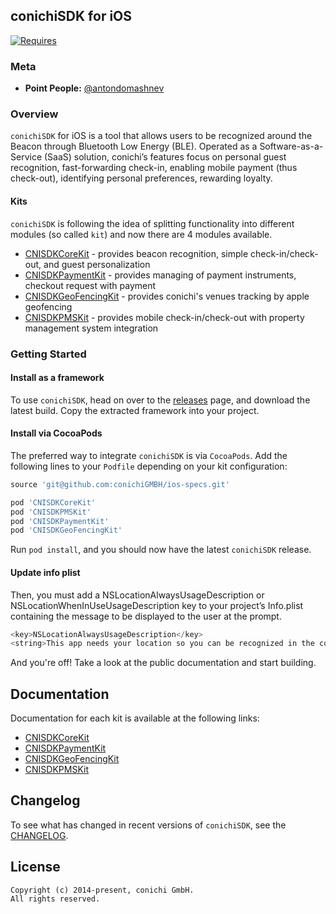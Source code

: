 ## conichiSDK for iOS

[![Requires](https://img.shields.io/badge/Requires-iOS%208+-blue.svg?style=flat)]()

### Meta
* __Point People:__ [@antondomashnev](https://github.com/Antondomashnev)

### Overview
`conichiSDK` for iOS is a tool that allows users to be recognized around the Beacon through Bluetooth Low Energy (BLE). Operated as a Software-as-a-Service (SaaS) solution, conichi’s features focus on personal guest recognition, fast-forwarding check-in, enabling mobile payment (thus check-out), identifying personal preferences, rewarding loyalty.

#### Kits

`conichiSDK` is following the idea of splitting functionality into different modules (so called `kit`) and now there are 4 modules available.

* [CNISDKCoreKit](https://github.com/conichiGMBH/conichi-ios-sdk/blob/master/Docs/CNISDKCoreKit.md) - provides beacon recognition, simple check-in/check-out, and guest personalization
* [CNISDKPaymentKit](https://github.com/conichiGMBH/conichi-ios-sdk/blob/master/Docs/CNISDKPaymentKit.md) - provides managing of payment instruments, checkout request with payment
* [CNISDKGeoFencingKit](https://github.com/conichiGMBH/conichi-ios-sdk/blob/master/Docs/CNISDKGeoFencingKit.md) - provides conichi's venues tracking by apple geofencing
* [CNISDKPMSKit](https://github.com/conichiGMBH/conichi-ios-sdk/blob/master/Docs/CNISDKPMSKit.md) - provides mobile check-in/check-out with property management system integration  

### Getting Started

#### Install as a framework

To use `conichiSDK`, head on over to the [releases](https://github.com/conichiGMBH/conichi-ios-sdk/releases) page, and download the latest build. Copy the extracted framework into your project.

#### Install via CocoaPods
The preferred way to integrate `conichiSDK` is via `CocoaPods`. Add the following lines to your `Podfile` depending on your kit configuration:
```ruby
source 'git@github.com:conichiGMBH/ios-specs.git'

pod 'CNISDKCoreKit'
pod 'CNISDKPMSKit'
pod 'CNISDKPaymentKit'
pod 'CNISDKGeoFencingKit'
```
Run `pod install`, and you should now have the latest `conichiSDK` release.

#### Update info plist
Then, you must add a NSLocationAlwaysUsageDescription or NSLocationWhenInUseUsageDescription key to your project’s Info.plist containing the message to be displayed to the user at the prompt.

```objective-c
<key>NSLocationAlwaysUsageDescription</key>
<string>This app needs your location so you can be recognized in the conichi Hotel</string>
```

And you're off! Take a look at the public documentation and start building.

## Documentation

Documentation for each kit is available at the following links:
* [CNISDKCoreKit](https://conichigmbh.github.io/ios/docs/CNISDKCoreKit/index.html)
* [CNISDKPaymentKit](https://conichigmbh.github.io/ios/docs/CNISDKPaymentKit/index.html)
* [CNISDKGeoFencingKit](https://conichigmbh.github.io/ios/docs/CNISDKGeoFencingKit/index.html)
* [CNISDKPMSKit](https://conichigmbh.github.io/ios/docs/CNISDKPMSKit/index.html)

## Changelog

To see what has changed in recent versions of `conichiSDK`, see the [CHANGELOG](https://github.com/conichiGMBH/conichi-ios-sdk/blob/master/CHANGELOG.yml).

## License

```
Copyright (c) 2014-present, сonichi GmbH.
All rights reserved.
```
